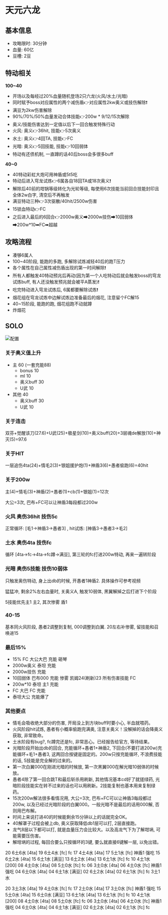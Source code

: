 # 天元六龙

## 基本信息

- 攻略限时: 30分钟
- 血量: 60亿
- 豆槽: 2豆

## 特动相关

**100~40**
- 开场以及每经过20%血量随机登场2只六龙(火风/水土/光暗)
- 同时赋予boss对应属性的两个减伤盾👉对应属性2kw奥义或技伤解除❗
- 满豆为2kw伤害解除
- 90%/70%/50%血量发动合体技能👉200w * 9/12/15次解除
- 奥义/技能伤害达到一定值以后下一回合触发特殊行动
- 火风: 奥义👉36hit, 技能👉5次奥义
- 水土: 奥义👉4回TA, 技能👉FC
- 光暗: 奥义👉5回技能, 技能👉10回弱体
- 特动有还债机制, 一直蹲的话40后boss会多很多buff

**40~0**
- 40特动彩虹大炮可用神盾或5t5吃
- 特动后进入穹龙试炼👉6属各自18回TA或18次奥义❗
- 解除后40前的坩锅等级转化为光轮等级, 每使用6次技能当前回合技能封印且全体2w白字, 清空后不再触发
- 满豆特动三种👉3次驱散/40hit/2500w伤害
- 15锁血特动👉FC
- 之后进入最后的6回合👉2000w奥义➡2000w技伤➡10回弱体➡200w*10➡FC➡超越

## 攻略流程
- 凑够6属人
- 100~40阶段, 能跑的多跑, 多解除试炼减轻40后的跑T压力
- 各个属性在自己属性减伤盾出现的第一时间解除❗
- 所有人都触发40特动预兆后再动(因为第一个人吃特动后就会触发boss的穹龙试炼buff, 有人还没触发预兆就会被平A蒸发)❗
- 吃完特动进入穹龙试炼后, 6属都要解除试炼❗
- 烟花组在穹龙试炼中边解试炼边准备最后的烟花, 注意留个FC解15
- 40~15阶段, 能跑的跑, 烟花组跑不动就蹲
- 炸烟花

## SOLO

![配置](/assets/build/tengen/solo配置.png)

### 关于奥义值上升
- 主 60 (一套充能88)
  - bonus 10
  - ml 10
  - 奥义buff 30
  - U武 10
- 其他 40
  - 奥义buff 30
  - U武 10

### 关于连击
双芬+觉醒该刀(27.6)+U武(25)+极星剑(10)+奥义buff(20)+3层魂de解放(10)+神灭(5)=97.6

### 关于HIT
一层追伤4ta(24)+情毛2(3)+银姐援护炮(1)+神盾3(6)+愚者偷跑(6)=40hit

### 关于200w
主(4)+情毛(3)+神盾(2)+愚者(1)+cb(1)+银姐(1)=12次

大公=3次, 巴布+FC可以让神盾3每段都过200w

### 火风 奥伤36hit 技伤5c
正常循环: [毛1→神盾3→愚者3] , hit试炼: [神盾3→愚者3→毛2]

### 土水 奥伤4ta 技伤fc
循环 [4ta→fc→4ta→fc蹲→满豆], 第三轮的fc打进200w特动, 再来一遍转阶段

### 光暗 奥伤5技能 技伤10弱体
只触发奥伤特动, 身上出db的时候, 开愚者1神盾2. 具体操作可参考视频

猛猛冲, 剩余2%左右血量时, 关奥义A, 触发10弱体, 黑翼解掉之后打进下个阶段

5技能优先主1 主2, 其次惨雾 盾1

### 40-15
基本同火风阶段, 愚者2调整到复制, 000调整到白翼. 20左右补惨雾, 留技能和召唤进15

### 最后15%
- 15% FC 大公大巴 充能 砸琴
- 2000w奥义 泰坦 充能
- 2000w技伤 充能
- 10回弱体 巴布000 充能 惨雾 凯姆24(刷新)23 所有伤害技能 FC
- 200w*10 泰坦 主1 充能
- FC 大巴 FC 充能
- 泰坦大公 充能爆了

### 其他要点
- 情毛会吸收绝大部分的伤害, 开局没上到方块buff时要小心, 半血就喂药。
- 火风阶段hit试炼, 愚者有小概率偷跑完满奥, 注意关奥义！没解掉的话会降奥义获取, 非常致命。
- 土水阶段有bug?, fc蹲完还是fc, 非常恶心。已经报告给官方, 等待结果。
- 光暗阶段开始出db的回合, 充能循环+愚者1+神盾2, 下回合(不要打进200w)充能循环+毛1+愚者3, 这两回合按键是固定的。200w只按充能循环, 不浪费技能的话, 5技能是完全解的过来的。
- 第一次白翼000在刚进光暗的时候放, 第一次黑翼000在解光暗10弱体的时候放。
- 愚者4除了第一回合跳T和最后斩杀用刷新, 其他情况基本cd好了就搓绿药, 光暗阶段技能实在转不过来的话也可以用刷新。2技能复制也基本用来复制绿药。
- 15次200w解法很多看情况用, 大公=3次, 巴布+FC可以让神盾3每段都过200w, 以及已经过光暗阶段的白翼000。一般光暗不是最后的话用000解, 否则用巴布解。
- 时间上来说打进40的时候能剩余15分钟以上的话就完全OK。
- 40解罩子过程会被上db, 奥义获取降低db1层可以打, 2层直接跑。
- 龙气8层以下都可以打, 就是血量压力会比较大。以及高龙气下为了解坩埚, 可能需要压伤害。
- 解坩埚的过程, 每回合要么只按循环的3键, 要么就直接6键解一层, 以免出错。

20 6土6水 [4ta]
19 6土4水 [fc] fc
17 4土4水 [4ta]
17 5土1水 [fc] 神盾1 强吃
15 6土2水 [4ta]
15 6土1水 [满豆]
13 6土2水 [4ta]
13 6土1水 [fc] fc
10 4土1水 [200]
08 4土0水 [4ta]
08 5土0水 [fc] fc
06 3土0水 [4ta]
06 4土0水 [fc] 神盾1 强吃
04 6土0水 [4ta]
04 6土1水 [满豆]
02 6土2水 [4ta]
02 6土1水 [fc] fc
3土1水

20 3土3水 [4ta]
19 4土0水 [fc] fc
17 2土0水 [4ta]
17 3土0水 [fc] 神盾1 强吃
15 5土0水 [4ta]
15 6土0水 [满豆]
13 6土1水 [4ta]
13 6土1水 [fc] fc
10 4土1水 [200]
08 4土0水 [4ta]
08 5土0水 [fc] fc
06 3土0水 [4ta]
06 4土0水 [fc] 神盾1 强吃
04 6土0水 [4ta]
04 6土1水 [满豆]
02 6土2水 [4ta]
02 6土1水 [fc] fc
